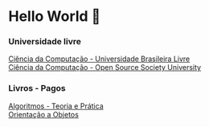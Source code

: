 # Hello World 🚀

### Universidade livre

[Ciência da Computação - Universidade Brasileira Livre](https://github.com/Universidade-Livre/ciencia-da-computacao)
</br>
[Ciência da Computação - Open Source Society University](https://github.com/ossu/computer-science)

### Livros - Pagos

[Algoritmos - Teoria e Prática](https://www.amazon.com.br/Algoritmos-Teoria-Pr%C3%A1tica-Thomas-Cormen/dp/8535236996/ref=asc_df_8535236996/?tag=googleshopp00-20&linkCode=df0&hvadid=379707181411&hvpos=&hvnetw=g&hvrand=13327342519089051958&hvpone=&hvptwo=&hvqmt=&hvdev=c&hvdvcmdl=&hvlocint=&hvlocphy=9074208&hvtargid=pla-1002925180312&psc=1)
</br>
[Orientação a Objetos](https://www.casadocodigo.com.br/products/livro-oo-conceitos)

<!--
**Universo-Programacao/Universo-Programacao** is a ✨ _special_ ✨ repository because its `README.md` (this file) appears on your GitHub profile.

Here are some ideas to get you started:

- 🔭 I’m currently working on ...
- 🌱 I’m currently learning ...
- 👯 I’m looking to collaborate on ...
- 🤔 I’m looking for help with ...
- 💬 Ask me about ...
- 📫 How to reach me: ...
- 😄 Pronouns: ...
- ⚡ Fun fact: ...
-->
